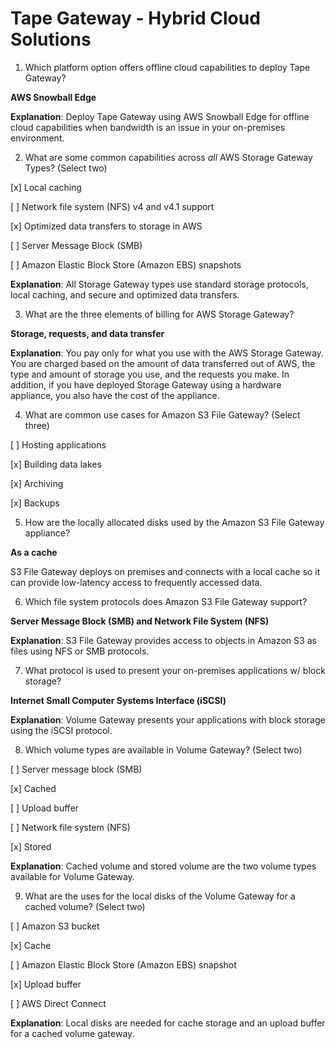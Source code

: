 # Tape Gateway - Hybrid Cloud Solutions

1. Which platform option offers offline cloud capabilities to deploy Tape Gateway?

**AWS Snowball Edge**

**Explanation**: Deploy Tape Gateway using AWS Snowball Edge for offline cloud capabilities when bandwidth is an issue in your on-premises environment.

2. What are some common capabilities across *all* AWS Storage Gateway Types? (Select two)

[x] Local caching

[ ] Network file system (NFS) v4 and v4.1 support

[x] Optimized data transfers to storage in AWS

[ ] Server Message Block (SMB)

[ ] Amazon Elastic Block Store (Amazon EBS) snapshots

**Explanation**: All Storage Gateway types use standard storage protocols, local caching, and secure and optimized data transfers.

3. What are the three elements of billing for AWS Storage Gateway?

**Storage, requests, and data transfer**

**Explanation**: You pay only for what you use with the AWS Storage Gateway. You are charged based on the amount of data transferred out of AWS, the type and amount of storage you use, and the requests you make. In addition, if you have deployed Storage Gateway using a hardware appliance, you also have the cost of the appliance.

4. What are common use cases for Amazon S3 File Gateway? (Select three)

[ ] Hosting applications

[x] Building data lakes

[x] Archiving

[x] Backups

5. How are the locally allocated disks used by the Amazon S3 File Gateway appliance?

**As a cache**

S3 File Gateway deploys on premises and connects with a local cache so it can provide low-latency access to frequently accessed data.

6. Which file system protocols does Amazon S3 File Gateway support?

**Server Message Block (SMB) and Network File System (NFS)**

**Explanation**: S3 File Gateway provides access to objects in Amazon S3 as files using NFS or SMB protocols.

7. What protocol is used to present your on-premises applications w/ block storage?

**Internet Small Computer Systems Interface (iSCSI)**

**Explanation**: Volume Gateway presents your applications with block storage using the iSCSI protocol.

8. Which volume types are available in Volume Gateway? (Select two)

[ ] Server message block (SMB)

[x] Cached

[ ] Upload buffer

[ ] Network file system (NFS)

[x] Stored

**Explanation**: Cached volume and stored volume are the two volume types available for Volume Gateway.

9. What are the uses for the local disks of the Volume Gateway for a cached volume? (Select two)

[ ] Amazon S3 bucket

[x] Cache

[ ] Amazon Elastic Block Store (Amazon EBS) snapshot

[x] Upload buffer

[ ] AWS Direct Connect

**Explanation**: Local disks are needed for cache storage and an upload buffer for a cached volume gateway.
